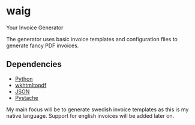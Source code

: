 waig
====

Your Invoice Generator

The generator uses basic invoice templates and configuration files to generate fancy PDF invoices.

Dependencies
------------

- [Python](https://www.python.org/)
- [wkhtmltopdf](http://wkhtmltopdf.org)
- [JSON](json.org)
- [Pystache](https://github.com/defunkt/pystache)

My main focus will be to generate swedish invoice templates as this is my native language. Support for english invoices will be added later on.
